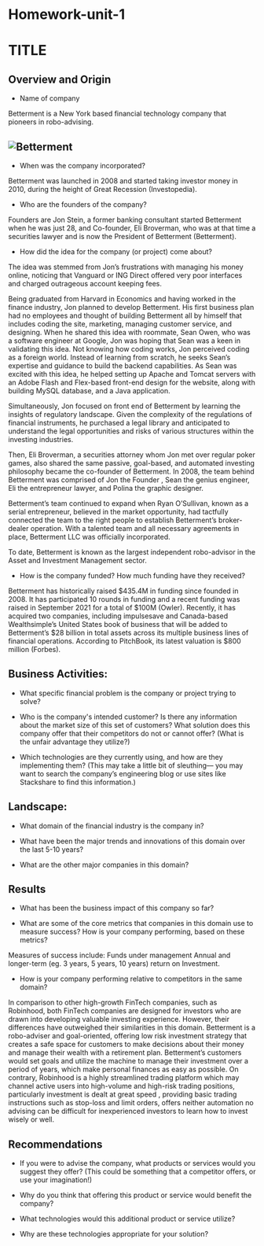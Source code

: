 # Homework-unit-1

# TITLE

## Overview and Origin

* Name of company

Betterment is a New York based financial technology company that pioneers in robo-advising.

## ![Betterment](/Betterment.png "Betterment image")


* When was the company incorporated?

Betterment was launched in 2008 and started taking investor money in 2010, during the height of Great Recession (Investopedia). 


* Who are the founders of the company?

Founders are Jon Stein, a former banking consultant started Betterment when he was just 28, and Co-founder, Eli Broverman, who was at that time a securities lawyer and is now the President of Betterment (Betterment).


* How did the idea for the company (or project) come about?

The idea was stemmed from Jon’s frustrations with managing his money online, noticing that Vanguard or ING Direct offered very poor interfaces and charged outrageous account keeping fees.

Being graduated from Harvard in Economics and having worked in the finance industry, Jon planned to develop Betterment.  His first business plan had no employees and thought of building Betterment all by himself that includes coding the site, marketing, managing customer service, and designing.  When he shared this idea with roommate, Sean Owen, who was a software engineer at Google, Jon was hoping that Sean was a keen in validating this idea.  Not knowing how coding works, Jon perceived coding as a foreign world.  Instead of learning from scratch, he seeks Sean’s expertise and guidance to build the backend capabilities.  As Sean was excited with this idea, he helped setting up Apache and Tomcat servers with an Adobe Flash and Flex-based front-end design for the website, along with building MySQL database, and a Java application.

Simultaneously, Jon focused on front end of Betterment by learning the insights of regulatory landscape.  Given the complexity of the regulations of financial instruments, he purchased a legal library and anticipated to understand the legal opportunities and risks of various structures within the investing industries. 

Then, Eli Broverman, a securities attorney whom Jon met over regular poker games, also shared the same passive, goal-based, and automated investing philosophy became the co-founder of Betterment.  In 2008, the team behind Betterment was comprised of Jon the Founder , Sean the genius engineer, Eli the entrepreneur lawyer, and Polina the graphic designer.  

Betterment’s team continued to expand when Ryan O’Sullivan, known as a serial entrepreneur, believed in the market opportunity, had tactfully connected the team to the right people to establish Betterment’s broker-dealer operation.   With a talented team and all necessary agreements in place, Betterment LLC was officially incorporated.

To date, Betterment is known as the largest independent robo-advisor in the Asset and Investment Management sector. 


* How is the company funded? How much funding have they received?

Betterment has historically raised $435.4M in funding since founded in 2008.  It has participated 10 rounds in funding and a recent funding was raised in September 2021 for a total of $100M (Owler).  Recently, it has acquired two companies, including impulsesave and Canada-based Wealthsimple’s United States book of business that will be added to Betterment’s $28 billion in total assets across its multiple business lines of financial operations.  According to PitchBook, its latest valuation is $800 million (Forbes).


## Business Activities:

* What specific financial problem is the company or project trying to solve?

* Who is the company's intended customer?  Is there any information about the market size of this set of customers?
What solution does this company offer that their competitors do not or cannot offer? (What is the unfair advantage they utilize?)

* Which technologies are they currently using, and how are they implementing them? (This may take a little bit of sleuthing–– you may want to search the company’s engineering blog or use sites like Stackshare to find this information.)


## Landscape:

* What domain of the financial industry is the company in?

* What have been the major trends and innovations of this domain over the last 5-10 years?

* What are the other major companies in this domain?


## Results

* What has been the business impact of this company so far?



* What are some of the core metrics that companies in this domain use to measure success? How is your company performing, based on these metrics?

Measures of success include:
Funds under management
Annual and longer-term (eg. 3 years, 5 years, 10 years) return on Investment.


* How is your company performing relative to competitors in the same domain?

In comparison to other high-growth FinTech companies, such as Robinhood, both FinTech companies are designed for investors who are drawn into developing valuable investing experience.  However, their differences have outweighed their similarities in this domain. Betterment is a robo-adviser and goal-oriented, offering low risk investment strategy that creates a safe space for customers to make decisions about their money and manage their wealth with a retirement plan.  Betterment’s customers would set goals and utilize the machine to manage their investment over a period of years, which make personal finances as easy as possible.  On contrary, Robinhood is a highly streamlined trading platform which may channel active users into high-volume and high-risk trading positions, particularly investment is dealt at great speed , providing basic trading instructions such as stop-loss and limit orders, offers neither automation no advising can be difficult for inexperienced investors to learn how to invest wisely or well. 


## Recommendations

* If you were to advise the company, what products or services would you suggest they offer? (This could be something that a competitor offers, or use your imagination!)

* Why do you think that offering this product or service would benefit the company?

* What technologies would this additional product or service utilize?

* Why are these technologies appropriate for your solution?

